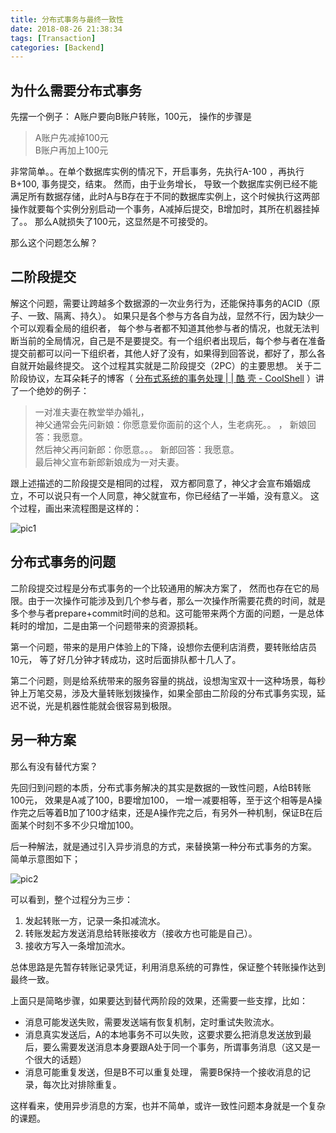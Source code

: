 ```yaml
---
title: 分布式事务与最终一致性
date: 2018-08-26 21:38:34
tags: [Transaction]
categories: [Backend]
---
```

## 为什么需要分布式事务
先摆一个例子：
A账户要向B账户转账，100元， 操作的步骤是 
> A账户先减掉100元  
> B账户再加上100元  
<!--more-->

非常简单。。在单个数据库实例的情况下，开启事务，先执行A-100 ，再执行B+100, 事务提交，结束。
然而，由于业务增长， 导致一个数据库实例已经不能满足所有数据存储，此时A与B存在于不同的数据库实例上，这个时候执行这两部操作就要每个实例分别启动一个事务，A减掉后提交，B增加时，其所在机器挂掉了。。  那么A就损失了100元，这显然是不可接受的。

那么这个问题怎么解？

## 二阶段提交
解这个问题，需要让跨越多个数据源的一次业务行为，还能保持事务的ACID（原子、一致、隔离、持久）。
如果只是各个参与方各自为战，显然不行，因为缺少一个可以观看全局的组织者， 每个参与者都不知道其他参与者的情况，也就无法判断当前的全局情况，自己是不是要提交。有一个组织者出现后，每个参与者在准备提交前都可以问一下组织者，其他人好了没有，如果得到回答说，都好了，那么各自就开始最终提交。
这个过程其实就是二阶段提交（2PC）的主要思想。
关于二阶段协议，左耳朵耗子的博客（ [分布式系统的事务处理 | | 酷 壳 - CoolShell](http://coolshell.cn/articles/10910.html) ）讲了一个绝妙的例子：
> 一对准夫妻在教堂举办婚礼，  
> 神父通常会先问新娘：你愿意爱你面前的这个人，生老病死。。  ， 新娘回答：我愿意。  
> 然后神父再问新郎：你愿意。。。 新郎回答：我愿意。  
> 最后神父宣布新郎新娘成为一对夫妻。  

跟上述描述的二阶段提交是相同的过程， 双方都同意了，神父才会宣布婚姻成立，不可以说只有一个人同意，神父就宣布，你已经结了一半婚，没有意义。
这个过程，画出来流程图是这样的：

![pic1](https://user-images.githubusercontent.com/1400357/91354624-ea702800-e7e4-11ea-9083-51664cdeebd9.png)

## 分布式事务的问题
二阶段提交过程是分布式事务的一个比较通用的解决方案了， 然而也存在它的局限。由于一次操作可能涉及到几个参与者，那么一次操作所需要花费的时间，就是多个参与者prepare+commit时间的总和。这可能带来两个方面的问题，一是总体耗时的增加，二是由第一个问题带来的资源损耗。

第一个问题，带来的是用户体验上的下降，设想你去便利店消费，要转账给店员10元， 等了好几分钟才转成功，这时后面排队都十几人了。

第二个问题，则是给系统带来的服务容量的挑战，设想淘宝双十一这种场景，每秒钟上万笔交易，涉及大量转账划拨操作，如果全部由二阶段的分布式事务实现，延迟不说，光是机器性能就会很容易到极限。

## 另一种方案
那么有没有替代方案？

先回归到问题的本质，分布式事务解决的其实是数据的一致性问题，A给B转账100元， 效果是A减了100，B要增加100， 一增一减要相等，至于这个相等是A操作完之后等着B加了100才结束，还是A操作完之后，有另外一种机制，保证B在后面某个时刻不多不少只增加100。

后一种解法，就是通过引入异步消息的方式，来替换第一种分布式事务的方案。
简单示意图如下；


![pic2](https://user-images.githubusercontent.com/1400357/91354630-eba15500-e7e4-11ea-80f0-71ce1e4acc73.png)

可以看到，整个过程分为三步：
1. 发起转账一方，记录一条扣减流水。
2. 转账发起方发送消息给转账接收方（接收方也可能是自己）。
3. 接收方写入一条增加流水。

总体思路是先暂存转账记录凭证，利用消息系统的可靠性，保证整个转账操作达到最终一致。

上面只是简略步骤，如果要达到替代两阶段的效果，还需要一些支撑，比如：
* 消息可能发送失败，需要发送端有恢复机制，定时重试失败流水。
* 消息真实发送后，A的本地事务不可以失败，这要求要么把消息发送放到最后，要么需要发送消息本身要跟A处于同一个事务，所谓事务消息（这又是一个很大的话题）
* 消息可能重复发送，但是B不可以重复处理， 需要B保持一个接收消息的记录，每次比对排除重复。

这样看来，使用异步消息的方案，也并不简单，或许一致性问题本身就是一个复杂的课题。
